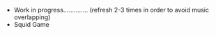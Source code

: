 - Work in progress..............
    (refresh 2-3 times in order to avoid music overlapping)
- Squid Game 